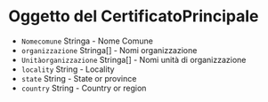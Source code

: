 # Oggetto del CertificatoPrincipale

* `Nomecomune` Stringa - Nome Comune
* `organizzazione` Stringa[] - Nomi organizzazione
* `Unitàorganizzazione` Stringa[] - Nomi unità di organizzazione
* `locality` String - Locality
* `state` String - State or province
* `country` String - Country or region
